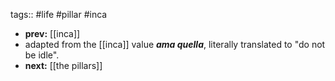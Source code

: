 tags:: #life #pillar #inca

- **prev:** [[inca]]
- adapted from the [[inca]] value ***ama quella***, literally translated to "do not be idle".
- **next:** [[the pillars]]